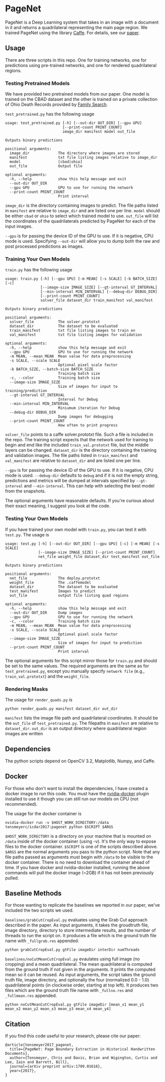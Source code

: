 # PageNet

PageNet is a Deep Learning system that takes in an image with a document in it and returns a quadrilateral representing the main page region.  We trained PageNet using the library [Caffe](caffe.berkeleyvision.org).  For details, see our [paper](https://arxiv.org/abs/1709.01618).

## Usage

There are three scripts in this repo.  One for training networks, one for predictions using pre-trained networks, and one for rendered quadrilateral regions.

### Testing Pretrained Models

We have provided two pretrained models from our paper.  One model is trained on the CBAD dataset and the other is trained on a private collection of Ohio Death Records provided by [Family Search](https://www.familysearch.org/).

`test_pretrained.py` has the following usage

```
usage: test_pretrained.py [-h] [--out-dir OUT_DIR] [--gpu GPU]
                          [--print-count PRINT_COUNT]
                          image_dir manifest model out_file

Outputs binary predictions

positional arguments:
  image_dir             The directory where images are stored
  manifest              txt file listing images relative to image_dir
  model                 [cbad|ohio]
  out_file              Output file

optional arguments:
  -h, --help            show this help message and exit
  --out-dir OUT_DIR
  --gpu GPU             GPU to use for running the network
  --print-count PRINT_COUNT
                        Print interval
```
`image_dir` is the directory containing images to predict.  The file paths listed in `manifest` are relative to `image_dir` and are listed one per line.  `model` should be either `cbad` or `ohio` to select which trained model to use.  `out_file` will list the coordinates of the quadrilaterals predicted by PageNet for each of the input images.

`--gpu` is for passing the device ID of the GPU to use.  If it is negative, CPU mode is used.  Specifying `--out-dir` will allow you to dump both the raw and post processed predictions as images.  


### Training Your Own Models

`train.py` has the following usage

```
usage: train.py [-h] [--gpu GPU] [-m MEAN] [-s SCALE] [-b BATCH_SIZE] [-c]
                [--image-size IMAGE_SIZE] [--gt-interval GT_INTERVAL]
                [--min-interval MIN_INTERVAL] [--debug-dir DEBUG_DIR]
                [--print-count PRINT_COUNT]
                solver_file dataset_dir train_manifest val_manifest

Outputs binary predictions

positional arguments:
  solver_file           The solver.prototxt
  dataset_dir           The dataset to be evaluated
  train_manifest        txt file listing images to train on
  val_manifest          txt file listing images for validation

optional arguments:
  -h, --help            show this help message and exit
  --gpu GPU             GPU to use for running the network
  -m MEAN, --mean MEAN  Mean value for data preprocessing
  -s SCALE, --scale SCALE
                        Optional pixel scale factor
  -b BATCH_SIZE, --batch-size BATCH_SIZE
                        Training batch size
  -c, --color           Training batch size
  --image-size IMAGE_SIZE
                        Size of images for input to training/prediction
  --gt-interval GT_INTERVAL
                        Interval for Debug
  --min-interval MIN_INTERVAL
                        Miniumum iteration for Debug
  --debug-dir DEBUG_DIR
                        Dump images for debugging
  --print-count PRINT_COUNT
                        How often to print progress
```
`solver_file` points to a caffe solver.prototxt file.  Such a file is included in the repo.  The training script expects that the network used for training to begin and end like the included `train_val.prototxt` file, but the middle layers can be changed.
`dataset_dir` is the directory containing the training and validation images.  The file paths listed in `train_manifest` and `val_manifest` are relative to `dataset_dir` and are listed one per line.

`--gpu` is for passing the device ID of the GPU to use.  If it is negative, CPU mode is used.   `--debug-dir` defaults to `debug` and if it is not the empty string, predictions and metrics will be dumped at intervals specified by `--gt-interval` and `--min-interval`.  This can help with selecting the best model from the snapshots.

The optional arguments have reasonable defaults.  If you're curious about their exact meaning, I suggest you look at the code.

### Testing Your Own Models

If you have trained your own model with `train.py`, you can test it with `test.py`.  The usage is
```
usage: test.py [-h] [--out-dir OUT_DIR] [--gpu GPU] [-c] [-m MEAN] [-s SCALE]
               [--image-size IMAGE_SIZE] [--print-count PRINT_COUNT]
               net_file weight_file dataset_dir test_manifest out_file

Outputs binary predictions

positional arguments:
  net_file              The deploy.prototxt
  weight_file           The .caffemodel
  dataset_dir           The dataset to be evaluated
  test_manifest         Images to predict
  out_file              output file listing quad regions

optional arguments:
  -h, --help            show this help message and exit
  --out-dir OUT_DIR     Dump images
  --gpu GPU             GPU to use for running the network
  -c, --color           Training batch size
  -m MEAN, --mean MEAN  Mean value for data preprocessing
  -s SCALE, --scale SCALE
                        Optional pixel scale factor
  --image-size IMAGE_SIZE
                        Size of images for input to prediction
  --print-count PRINT_COUNT
                        Print interval

```

The optional arguments for this script mirror those for `train.py` and should be set to the same values.  The required arguments are the same as for `test_pretrained.py`, except you manually specify `network file` (e.g., `train_val.prototxt`) and the `weight_file`.

### Rendering Masks

The usage for `render_quads.py` is
```
python render_quads.py manifest dataset_dir out_dir
```

`manifest` lists the image file path and quadrilateral coordinates.  It should be the `out_file` of `test_pretrained.py`.  The filepaths in `manifest` are relative to `dataset_dir`.  `out_dir` is an output directory where quadrilateral region images are written


## Dependencies

The python scripts depend on OpenCV 3.2, Matplotlib, Numpy, and Caffe.

## Docker

For those who don't want to install the dependencies, I have created a docker image to run this code. You must have the [nvidia-docker](https://github.com/NVIDIA/nvidia-docker) plugin installed to use it though you can still run our models on CPU (not recommended).

The usage for the docker container is

```
nvidia-docker run -v $HOST_WORK_DIRECTORY:/data tensmeyerc/icdar2017:pagenet python $SCRIPT $ARGS
```

`$HOST_WORK_DIRECTORY` is a directory on your machine that is mounted on `/data` inside of the docker container (using -v).  It's the only way to expose files to the docker container.
`$SCRIPT` is one of the scripts described above.  `$ARGS` are the normal arguments you pass to the python script.  Note that any file paths passed as arguments must begin with `/data` to be visible to the docker container.
There is no need to download the container ahead of time.  If you have docker and nvidia-docker installed, running the above commands will pull the docker image (~2GB) if it has not been previously pulled.

## Baseline Methods

For those wanting to replicate the baselines we reported in our paper, we've included the two scripts we used. 

`baselines/grabCutCropEval.py` evaluates using the Grab Cut approach described in the paper. As input arguments, it takes the groudtruth file, image  directory, directory to store intermediate results, and the number of threads to run the script on. It produces a file which is the ground truth file name with `_fullgrab.res` appended.

```
python grabCutCropEval.py gtFile imageDir interDir numThreads
```

`baselines/noCutMeanCutCropEval.py` evaulates using full image (no cropping) and a mean quadrilateral. The mean quadrilateral is computed from the ground truth if not given in the arguments. It prints the computed mean so it can be reused. As input arguments, the script takes the ground truth file, image directory, and optionally the four (normalized 0.0 - 1.0) quadrilateral points (in clockwise order, starting at top left). It produces two files which are the ground truth file name with `_fullno.res` and `_fullmean.res` appended. 

```
python noCutMeanCutCropEval.py gtFile imageDir [mean_x1 mean_y1 mean_x2 mean_y2 mean_x3 mean_y3 mean_x4 mean_y4]
```


## Citation

If you find this code useful to your research, please cite our paper:

```
@article{tensmeyer2017_pagenet,
  title={PageNet: Page Boundary Extraction in Historical Handwritten Documents},
  author={Tensmeyer, Chris and Davis, Brian and Wigington, Curtis and Lee, Iain and Barrett, Bill},
  journal={arXiv preprint arXiv:1709.01618},
  year={2017},
}
```
